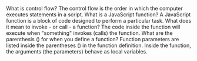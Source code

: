 What is control flow? The control flow is the order in which the computer executes statements in a script.
What is a JavaScript function? A JavaScript function is a block of code designed to perform a particular task.
What does it mean to invoke - or call - a function? The code inside the function will execute when "something" invokes (calls) the function.
What are the parenthesis () for when you define a function? Function parameters are listed inside the parentheses () in the function definition. Inside the function, the arguments (the parameters) behave as local variables.
